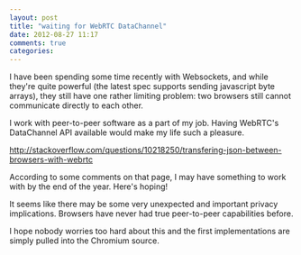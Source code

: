 ```yaml
---
layout: post
title: "waiting for WebRTC DataChannel"
date: 2012-08-27 11:17
comments: true
categories: 
---
```

I have been spending some time recently with Websockets, and while they're quite powerful (the latest spec supports sending javascript byte arrays), they still have one rather limiting problem: two browsers still cannot communicate directly to each other.

I work with peer-to-peer software as a part of my job. Having WebRTC's DataChannel API available would make my life such a pleasure.

<http://stackoverflow.com/questions/10218250/transfering-json-between-browsers-with-webrtc>

According to some comments on that page, I may have something to work with by the end of the year. Here's hoping!

It seems like there may be some very unexpected and important privacy implications. Browsers have never had true peer-to-peer capabilities before.

I hope nobody worries too hard about this and the first implementations are simply pulled into the Chromium source.
